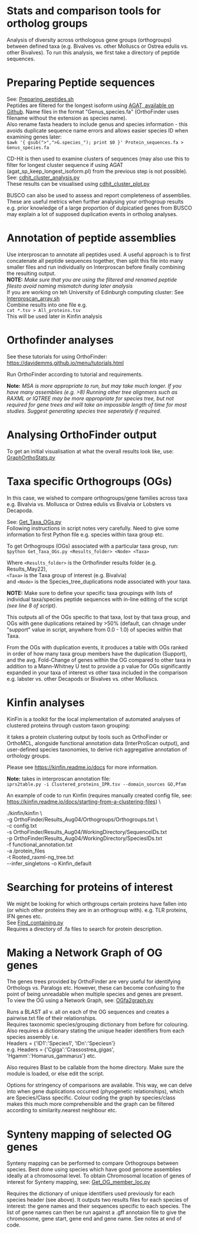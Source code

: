 # Stats and comparison tools for ortholog groups
Analysis of diversity across orthologous gene groups (orthogroups) between defined taxa (e.g. Bivalves vs. other Molluscs or Ostrea edulis vs. other Bivalves). 
To run this analysis, we first take a directory of peptide sequences.

# Preparing Peptide sequences
See: [Preparing_peptides.sh](https://github.com/Roslin-Aquaculture/Stats-and-comparison-tools-for-ortholog-groups-by-Tim-Regan/blob/master/Preparing_peptides.sh) \
Peptides are filtered for the longest isoform using [AGAT, available on Github](https://github.com/NBISweden/AGAT/blob/master/bin/agat_sp_keep_longest_isoform.pl).
Name files in the format "Genus_species.fa" (OrthoFinder uses filename without the extension as species name). \
Also rename fasta headers to include genus and species information - this avoids duplicate sequence name errors and allows easier species ID when examining genes later:\
`$awk '{ gsub(">",">G.species_"); print $0 }' Protein_sequences.fa > Genus_species.fa`

CD-Hit is then used to examine clusters of sequences (may also use this to filter for longest cluster sequence if using AGAT (agat_sp_keep_longest_isoform.pl) from the previous step is not possible).\
See: [cdhit_cluster_analysis.py](https://github.com/Roslin-Aquaculture/Stats-and-comparison-tools-for-ortholog-groups-by-Tim-Regan/blob/master/cdhit_cluster_analysis.py) \
These results can be visualised using [cdhit_cluster_plot.py](https://github.com/Roslin-Aquaculture/Orthofinder_Bivalvia/blob/master/cdhit_cluster_plot.py)

BUSCO can also be used to assess and report completeness of assemblies. These are useful metrics when further analysing your orthogroup results e.g. prior knowledge of a large proportion of dulpicatied genes from BUSCO may explain a lot of supposed duplication events in ortholog analyses. 

# Annotation of peptide assemblies
Use interproscan to annotate all peptides used. 
A useful approach is to first concatenate all peptide sequences together, then split this file into many smaller files and run individually on Interproscan before finally combining the resulting output.\
**NOTE:** *Make sure that you are using the filtered and renamed peptide filesto avoid naming mismatch during later analysis* \
If you are working on teh University of Edinburgh computing cluster: See [Interproscan_array.sh](https://github.com/Roslin-Aquaculture/Stats-and-comparison-tools-for-ortholog-groups-by-Tim-Regan/blob/master/Interproscan_array.sh)\
Combine results into one file e.g. \
`cat *.tsv > All_proteins.tsv` \
This will be used later in Kinfin analysis

# Orthofinder analyses
See these tutorials for using OrthoFinder: https://davidemms.github.io/menu/tutorials.html

Run OrthoFinder according to tutorial and requirements. 

**Note:** *MSA is more appropriate to run, but may take much longer. If you have many assemblies (e.g. >8) Running other tree alignmers such as RAXML or IQTREE may be more appropriate for species tree, but not required for gene trees and will take an impossible length of time for most studies. Suggest generating species tree seperately if required.* 

# Analysing OrthoFinder output
To get an initial visualisation at what the overall results look like, use: [GraphOrthoStats.py](https://github.com/Roslin-Aquaculture/Stats-and-comparison-tools-for-ortholog-groups-by-Tim-Regan/blob/master/GraphOrthoStats.py)

# Taxa specific Orthogroups (OGs)
In this case, we wished to compare orthogroups/gene families across taxa e.g. Bivalvia vs. Mollusca or Ostrea edulis vs Bivalvia or Lobsters vs Decapoda. 

See: [Get_Taxa_OGs.py](https://github.com/Roslin-Aquaculture/Stats-and-comparison-tools-for-ortholog-groups-by-Tim-Regan/blob/master/Get_Taxa_OGs.py) \
Following instructions in script notes very carefully. 
Need to give some information to first Python file e.g. species within taxa group etc. 

To get Orthogroups (OGs) associated with a particular taxa group, run: \
`$python Get_Taxa_OGs.py <Results_folder> <Node> <Taxa>`

Where `<Results_folder>` is the Orthofinder results folder 
(e.g. Results_May22), \
`<Taxa>` is the Taxa group of interest (e.g. Bivalvia) \
and `<Node>` is the Species_tree_duplications node associated with your taxa.

**NOTE:** Make sure to define your specific taxa groupings with lists of individual taxa/species peptide sequences with in-line editing of the script *(see line 8 of script)*.  

This outputs all of the OGs specific to that taxa, lost by that taxa group, and OGs with gene duplications retained by >50% (default, can chnage under "support" value in script, anywhere from 0.0 - 1.0) of species within that Taxa.

From the OGs with duplication events, it produces a table with OGs ranked in order of how many taxa group members have the duplication (Support), and the avg. Fold-Change of genes within the OG compared to other taxa in addition to a Mann-Whitney U test to provide a p value for OGs significantly expanded in your taxa of interest vs other taxa included in the comparison e.g. labster vs. other Decapods or Bivalves vs. other Molluscs. 

# Kinfin analyses 
KinFin is a toolkit for the local implementation of automated analyses of clustered proteins through custom taxon grouping:

it takes a protein clustering output by tools such as OrthoFinder or OrthoMCL, alongside functional annotation data (InterProScan output), and user-defined species taxonomies, to derive rich aggregative annotation of orthology groups.

Please see https://kinfin.readme.io/docs for more information. 

**Note:** takes in interproscan annotation file: \
 `iprs2table.py -i Clustered_proteins_IPR.tsv --domain_sources GO,Pfam`

 An example of code to run Kinfin (requires manually created config file, see: https://kinfin.readme.io/docs/starting-from-a-clustering-files) \
 
 ./kinfin/kinfin \  
  -g OrthoFinder/Results_Aug04/Orthogroups/Orthogroups.txt \  
-c config.txt \
-s OrthoFinder/Results_Aug04/WorkingDirectory/SequenceIDs.txt \
-p OrthoFinder/Results_Aug04/WorkingDirectory/SpeciesIDs.txt\
-f functional_annotation.txt \
-a /protein_files \
-t Rooted_raxml-ng_tree.txt \
--infer_singletons -o Kinfin_default

# Searching for proteins of interest
We might be looking for which orthgroups certain proteins have fallen into (or which other proteins they are in an orthogroup with). e.g. TLR proteins, IFN genes etc. \
See [Find_containing.py](https://github.com/Roslin-Aquaculture/Stats-and-comparison-tools-for-ortholog-groups-by-Tim-Regan/blob/master/Find_containing.py) \
Requires a directory of .fa files to search for protein description.

# Making a Network Graph of OG genes
The genes trees provided by OrthoFinder are very useful for identifying Orthologs vs. Paralogs etc.
However, these can become confusing to the point of being unreadable when multiple species and genes are present. \
To view the OG using a Network Graph, see: [OGfa2graph.py](https://github.com/Roslin-Aquaculture/Stats-and-comparison-tools-for-ortholog-groups-by-Tim-Regan/blob/master/OGfa2graph.py)

Runs a BLAST all v. all on each of the OG sequences and creates a pairwise.txt file of their relationships. \
Requires taxonomic species/grouping dictionary from before for colouring. \
Also requires a dictionary stating the unique header identifiers from each species assembly
i.e. \
Headers = {'ID1':'Species1', 'IDn':'Speciesn'} \
e.g. Headers = {'Cgiga':'Crassostrea_gigas', 'Hgamm':'Homarus_gammarus'} etc. 

Also requires Blast to be callable from the home directory. Make sure the module is loaded, or else edit the script. 

Options for stringency of comparisons are available. 
This way, we can delve into when gene duplications occurred (phyogenetic relationships), which are Species/Class specific.
Colour coding the graph by species/class makes this much more comprehensible and the graph can be filtered according to similarity.nearest neighbour etc.

# Synteny mapping of selected OG genes
Synteny mapping can be performed to compare Orthogroups between species. 
Best done using species which have good genome assemblies ideally at a chromosomal level. 
To obtain Chromosomal location of genes of interest for Synteny mapping, see: [Get_OG_member_loc.py](https://github.com/Roslin-Aquaculture/Stats-and-comparison-tools-for-ortholog-groups-by-Tim-Regan/blob/master/Get_OG_member_loc.py)

Requires the dictionary of unique identifiers used previously for each species header (see above). 
It outputs two results files for each species of interest: the gene names and their sequences specific to each species.
The list of gene names can then be run against a .gff annotaion file to give the chromosome, gene start, gene end and gene name. See notes at end of code. 




